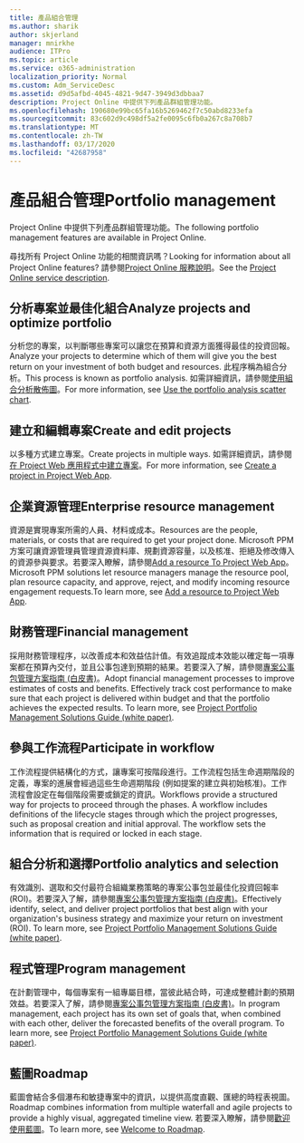 ```yaml
---
title: 產品組合管理
ms.author: sharik
author: skjerland
manager: mnirkhe
audience: ITPro
ms.topic: article
ms.service: o365-administration
localization_priority: Normal
ms.custom: Adm_ServiceDesc
ms.assetid: d9d5afbd-4045-4821-9d47-3949d3dbbaa7
description: Project Online 中提供下列產品群組管理功能。
ms.openlocfilehash: 190680e99bc65fa16b5269462f7c50abd8233efa
ms.sourcegitcommit: 83c602d9c498df5a2fe0095c6fb0a267c8a708b7
ms.translationtype: MT
ms.contentlocale: zh-TW
ms.lasthandoff: 03/17/2020
ms.locfileid: "42687958"
---
```

# <a name="portfolio-management"></a><span data-ttu-id="dcf54-103">產品組合管理</span><span class="sxs-lookup"><span data-stu-id="dcf54-103">Portfolio management</span></span>

<span data-ttu-id="dcf54-104">Project Online 中提供下列產品群組管理功能。</span><span class="sxs-lookup"><span data-stu-id="dcf54-104">The following portfolio management features are available in Project Online.</span></span>
  
<span data-ttu-id="dcf54-105">尋找所有 Project Online 功能的相關資訊嗎？</span><span class="sxs-lookup"><span data-stu-id="dcf54-105">Looking for information about all Project Online features?</span></span> <span data-ttu-id="dcf54-106">請參閱[Project Online 服務說明](project-online-service-description.md)。</span><span class="sxs-lookup"><span data-stu-id="dcf54-106">See the [Project Online service description](project-online-service-description.md).</span></span>
  
## <a name="analyze-projects-and-optimize-portfolio"></a><span data-ttu-id="dcf54-107">分析專案並最佳化組合</span><span class="sxs-lookup"><span data-stu-id="dcf54-107">Analyze projects and optimize portfolio</span></span>

<span data-ttu-id="dcf54-108">分析您的專案，以判斷哪些專案可以讓您在預算和資源方面獲得最佳的投資回報。</span><span class="sxs-lookup"><span data-stu-id="dcf54-108">Analyze your projects to determine which of them will give you the best return on your investment of both budget and resources.</span></span> <span data-ttu-id="dcf54-109">此程序稱為組合分析。</span><span class="sxs-lookup"><span data-stu-id="dcf54-109">This process is known as portfolio analysis.</span></span> <span data-ttu-id="dcf54-110">如需詳細資訊，請參閱[使用組合分析散佈圖](https://go.microsoft.com/fwlink/?LinkID=823665&amp;clcid=0x409)。</span><span class="sxs-lookup"><span data-stu-id="dcf54-110">For more information, see [Use the portfolio analysis scatter chart](https://go.microsoft.com/fwlink/?LinkID=823665&amp;clcid=0x409).</span></span>
  
## <a name="create-and-edit-projects"></a><span data-ttu-id="dcf54-111">建立和編輯專案</span><span class="sxs-lookup"><span data-stu-id="dcf54-111">Create and edit projects</span></span>

<span data-ttu-id="dcf54-112">以多種方式建立專案。</span><span class="sxs-lookup"><span data-stu-id="dcf54-112">Create projects in multiple ways.</span></span> <span data-ttu-id="dcf54-113">如需詳細資訊，請參閱[在 Project Web 應用程式中建立專案](https://go.microsoft.com/fwlink/?LinkID=746895&amp;clcid=0x409)。</span><span class="sxs-lookup"><span data-stu-id="dcf54-113">For more information, see [Create a project in Project Web App](https://go.microsoft.com/fwlink/?LinkID=746895&amp;clcid=0x409).</span></span>
  
## <a name="enterprise-resource-management"></a><span data-ttu-id="dcf54-114">企業資源管理</span><span class="sxs-lookup"><span data-stu-id="dcf54-114">Enterprise resource management</span></span>

<span data-ttu-id="dcf54-115">資源是實現專案所需的人員、材料或成本。</span><span class="sxs-lookup"><span data-stu-id="dcf54-115">Resources are the people, materials, or costs that are required to get your project done.</span></span> <span data-ttu-id="dcf54-116">Microsoft PPM 方案可讓資源管理員管理資源資料庫、規劃資源容量，以及核准、拒絕及修改傳入的資源參與要求。若要深入瞭解，請參閱[Add a resource To Project Web App](https://go.microsoft.com/fwlink/p/?LinkId=271320)。</span><span class="sxs-lookup"><span data-stu-id="dcf54-116">Microsoft PPM solutions let resource managers manage the resource pool, plan resource capacity, and approve, reject, and modify incoming resource engagement requests.To learn more, see [Add a resource to Project Web App](https://go.microsoft.com/fwlink/p/?LinkId=271320).</span></span>
  
## <a name="financial-management"></a><span data-ttu-id="dcf54-117">財務管理</span><span class="sxs-lookup"><span data-stu-id="dcf54-117">Financial management</span></span>

<span data-ttu-id="dcf54-p105">採用財務管理程序，以改善成本和效益估計值。有效追蹤成本效能以確定每一項專案都在預算內交付，並且公事包達到預期的結果。若要深入了解，請參閱[專案公事包管理方案指南 (白皮書)](https://go.microsoft.com/fwlink/p/?LinkId=402633)。</span><span class="sxs-lookup"><span data-stu-id="dcf54-p105">Adopt financial management processes to improve estimates of costs and benefits. Effectively track cost performance to make sure that each project is delivered within budget and that the portfolio achieves the expected results. To learn more, see [Project Portfolio Management Solutions Guide (white paper)](https://go.microsoft.com/fwlink/p/?LinkId=402633).</span></span>
  
## <a name="participate-in-workflow"></a><span data-ttu-id="dcf54-121">參與工作流程</span><span class="sxs-lookup"><span data-stu-id="dcf54-121">Participate in workflow</span></span>

<span data-ttu-id="dcf54-p106">工作流程提供結構化的方式，讓專案可按階段進行。工作流程包括生命週期階段的定義，專案的進展會經過這些生命週期階段 (例如提案的建立與初始核准)。工作流程會設定在每個階段需要或鎖定的資訊。</span><span class="sxs-lookup"><span data-stu-id="dcf54-p106">Workflows provide a structured way for projects to proceed through the phases. A workflow includes definitions of the lifecycle stages through which the project progresses, such as proposal creation and initial approval. The workflow sets the information that is required or locked in each stage.</span></span>
  
## <a name="portfolio-analytics-and-selection"></a><span data-ttu-id="dcf54-125">組合分析和選擇</span><span class="sxs-lookup"><span data-stu-id="dcf54-125">Portfolio analytics and selection</span></span>

<span data-ttu-id="dcf54-p107">有效識別、選取和交付最符合組織業務策略的專案公事包並最佳化投資回報率 (ROI)。若要深入了解，請參閱[專案公事包管理方案指南 (白皮書)](https://go.microsoft.com/fwlink/p/?LinkId=402633)。</span><span class="sxs-lookup"><span data-stu-id="dcf54-p107">Effectively identify, select, and deliver project portfolios that best align with your organization's business strategy and maximize your return on investment (ROI). To learn more, see [Project Portfolio Management Solutions Guide (white paper)](https://go.microsoft.com/fwlink/p/?LinkId=402633).</span></span>
  
## <a name="program-management"></a><span data-ttu-id="dcf54-128">程式管理</span><span class="sxs-lookup"><span data-stu-id="dcf54-128">Program management</span></span>

<span data-ttu-id="dcf54-p108">在計劃管理中，每個專案有一組專屬目標，當彼此結合時，可達成整體計劃的預期效益。若要深入了解，請參閱[專案公事包管理方案指南 (白皮書)](https://go.microsoft.com/fwlink/p/?LinkId=402633)。</span><span class="sxs-lookup"><span data-stu-id="dcf54-p108">In program management, each project has its own set of goals that, when combined with each other, deliver the forecasted benefits of the overall program. To learn more, see [Project Portfolio Management Solutions Guide (white paper)](https://go.microsoft.com/fwlink/p/?LinkId=402633).</span></span>
  
## <a name="roadmap"></a><span data-ttu-id="dcf54-131">藍圖</span><span class="sxs-lookup"><span data-stu-id="dcf54-131">Roadmap</span></span>

<span data-ttu-id="dcf54-132">藍圖會結合多個瀑布和敏捷專案中的資訊，以提供高度直觀、匯總的時程表視圖。</span><span class="sxs-lookup"><span data-stu-id="dcf54-132">Roadmap combines information from multiple waterfall and agile projects to provide a highly visual, aggregated timeline view.</span></span> <span data-ttu-id="dcf54-133">若要深入瞭解，請參閱[歡迎使用藍圖](https://support.office.com/article/video-welcome-to-roadmap-57764149-51b8-468f-a50d-9ea6a4fd835a)。</span><span class="sxs-lookup"><span data-stu-id="dcf54-133">To learn more, see [Welcome to Roadmap](https://support.office.com/article/video-welcome-to-roadmap-57764149-51b8-468f-a50d-9ea6a4fd835a).</span></span>

